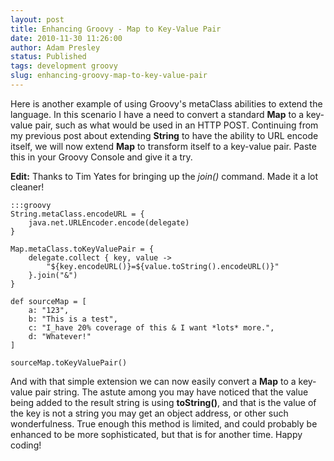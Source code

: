 ```yaml
---
layout: post
title: Enhancing Groovy - Map to Key-Value Pair
date: 2010-11-30 11:26:00
author: Adam Presley
status: Published
tags: development groovy
slug: enhancing-groovy-map-to-key-value-pair
---
```


Here is another example of using Groovy's metaClass abilities to extend
the language. In this scenario I have a need to convert a standard
**Map** to a key-value pair, such as what would be used in an HTTP
POST. Continuing from my previous post about extending **String** to
have the ability to URL encode itself, we will now extend **Map** to
transform itself to a key-value pair. Paste this in your Groovy Console
and give it a try.  
  
**Edit:** Thanks to Tim Yates for bringing up the *join()*
command. Made it a lot cleaner!
  
	:::groovy
	String.metaClass.encodeURL = {
		java.net.URLEncoder.encode(delegate)
	}

	Map.metaClass.toKeyValuePair = { 
		delegate.collect { key, value -> 
			"${key.encodeURL()}=${value.toString().encodeURL()}"
		}.join("&")
	}

	def sourceMap = [
		a: "123",
		b: "This is a test",
		c: "I_have 20% coverage of this & I want *lots* more.",
		d: "Whatever!"
	]

	sourceMap.toKeyValuePair()
  
And with that simple extension we can now easily convert a **Map**
to a key-value pair string. The astute among you may have noticed that
the value being added to the result string is using **toString()**,
and that is the value of the key is not a string you may get an object
address, or other such wonderfulness. True enough this method is
limited, and could probably be enhanced to be more sophisticated, but
that is for another time. Happy coding!
